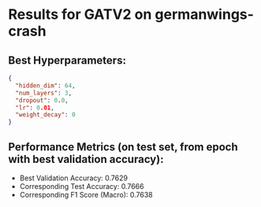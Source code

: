 # Results for GATV2 on germanwings-crash

## Best Hyperparameters:
```json
{
  "hidden_dim": 64,
  "num_layers": 3,
  "dropout": 0.0,
  "lr": 0.01,
  "weight_decay": 0
}
```

## Performance Metrics (on test set, from epoch with best validation accuracy):
- Best Validation Accuracy: 0.7629
- Corresponding Test Accuracy: 0.7666
- Corresponding F1 Score (Macro): 0.7638
